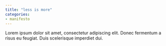 ```yaml
---
title: "less is more"
categories:
- manifesto
---
```

Lorem ipsum dolor sit amet, consectetur adipiscing elit. Donec fermentum a risus eu feugiat. Duis scelerisque imperdiet dui.
<!--more-->